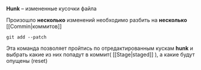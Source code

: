 **Hunk** – измененные кусочки файла

Произошло **несколько** изменений необходимо разбить на **несколько** [[Commin|коммитов]] 

```git
git add --patch
```

Эта команда позволяет пройтись по отредактированным кускам **hunk** и выбрать какие из них попадут в коммит( [[Stage|staged]] ), а какие будут опущены (reset)
